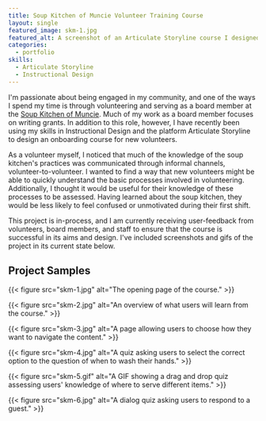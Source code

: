 ```yaml
---
title: Soup Kitchen of Muncie Volunteer Training Course
layout: single
featured_image: skm-1.jpg
featured_alt: A screenshot of an Articulate Storyline course I designed.
categories:
  - portfolio
skills:
  - Articulate Storyline
  - Instructional Design
---
```


I'm passionate about being engaged in my community, and one of the ways I spend my time is through volunteering and serving as a board member at the [Soup Kitchen of Muncie](https://soupkitchenofmuncie.org). Much of my work as a board member focuses on writing grants. In addition to this role, however, I have recently been using my skills in Instructional Design and the platform Articulate Storyline to design an onboarding course for new volunteers.

As a volunteer myself, I noticed that much of the knowledge of the soup kitchen's practices was communicated through informal channels, volunteer-to-volunteer. I wanted to find a way that new volunteers might be able to quickly understand the basic processes involved in volunteering. Additionally, I thought it would be useful for their knowledge of these processes to be assessed. Having learned about the soup kitchen, they would be less likely to feel confused or unmotivated during their first shift.

This project is in-process, and I am currently receiving user-feedback from volunteers, board members, and staff to ensure that the course is successful in its aims and design. I've included screenshots and gifs of the project in its current state below.

## Project Samples

{{< figure src="skm-1.jpg" alt="The opening page of the course." >}}

{{< figure src="skm-2.jpg" alt="An overview of what users will learn from the course." >}}


{{< figure src="skm-3.jpg" alt="A page allowing users to choose how they want to navigate the content." >}}

{{< figure src="skm-4.jpg" alt="A quiz asking users to select the correct option to the question of when to wash their hands." >}}

{{< figure src="skm-5.gif" alt="A GIF showing a drag and drop quiz assessing users' knowledge of where to serve different items." >}}

{{< figure src="skm-6.jpg" alt="A dialog quiz asking users to respond to a guest." >}}
